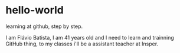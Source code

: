 # hello-world
learning at github, step by step.

I am Flávio Batista, I am 41 years old and I need to learn and trainning GitHub thing, to my classes i'll be a assistant teacher at Insper. 
